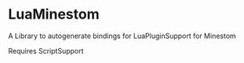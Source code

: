 # LuaMinestom
A Library to autogenerate bindings for LuaPluginSupport for Minestom

Requires ScriptSupport
